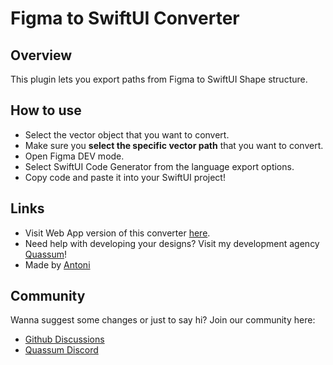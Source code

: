 # Figma to SwiftUI Converter

## Overview

This plugin lets you export paths from Figma to SwiftUI Shape structure.

## How to use

- Select the vector object that you want to convert.
- Make sure you **select the specific vector path** that you want to convert.
- Open Figma DEV mode.
- Select SwiftUI Code Generator from the language export options.
- Copy code and paste it into your SwiftUI project!

## Links

- Visit Web App version of this converter [here](https://dub.sh/svg-to-swiftui).
- Need help with developing your designs? Visit my development agency [Quassum](https://dub.sh/quassum)!
- Made by [Antoni](https://dub.sh/antoni)

## Community

Wanna suggest some changes or just to say hi? Join our community here:

- [Github Discussions](https://github.com/bring-shrubbery/SVG-to-SwiftUI/discussions)
- [Quassum Discord](https://discord.gg/VzpZ7np622)
